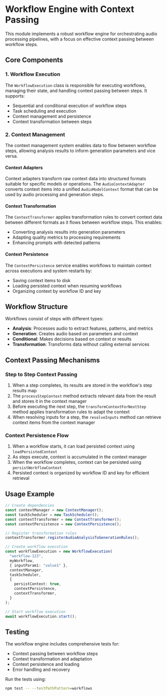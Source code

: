 # Workflow Engine with Context Passing

This module implements a robust workflow engine for orchestrating audio processing pipelines, with a focus on effective context passing between workflow steps.

## Core Components

### 1. Workflow Execution

The `WorkflowExecution` class is responsible for executing workflows, managing their state, and handling context passing between steps. It supports:

- Sequential and conditional execution of workflow steps
- Task scheduling and execution
- Context management and persistence
- Context transformation between steps

### 2. Context Management

The context management system enables data to flow between workflow steps, allowing analysis results to inform generation parameters and vice versa.

#### Context Adapters

Context adapters transform raw context data into structured formats suitable for specific models or operations. The `AudioContextAdapter` converts context items into a unified `AudioModelContext` format that can be used by audio processing and generation steps.

#### Context Transformation

The `ContextTransformer` applies transformation rules to convert context data between different formats as it flows between workflow steps. This enables:

- Converting analysis results into generation parameters
- Adapting quality metrics to processing requirements
- Enhancing prompts with detected patterns

#### Context Persistence

The `ContextPersistence` service enables workflows to maintain context across executions and system restarts by:

- Saving context items to disk
- Loading persisted context when resuming workflows
- Organizing context by workflow ID and key

## Workflow Structure

Workflows consist of steps with different types:

- **Analysis**: Processes audio to extract features, patterns, and metrics
- **Generation**: Creates audio based on parameters and context
- **Conditional**: Makes decisions based on context or results
- **Transformation**: Transforms data without calling external services

## Context Passing Mechanisms

### Step to Step Context Passing

1. When a step completes, its results are stored in the workflow's step results map
2. The `processStepContext` method extracts relevant data from the result and stores it in the context manager
3. Before executing the next step, the `transformContextForNextStep` method applies transformation rules to adapt the context
4. When resolving inputs for a step, the `resolveInputs` method can retrieve context items from the context manager

### Context Persistence Flow

1. When a workflow starts, it can load persisted context using `loadPersistedContext`
2. As steps execute, context is accumulated in the context manager
3. When the workflow completes, context can be persisted using `persistWorkflowContext`
4. Persisted context is organized by workflow ID and key for efficient retrieval

## Usage Example

```typescript
// Create dependencies
const contextManager = new ContextManager();
const taskScheduler = new TaskScheduler();
const contextTransformer = new ContextTransformer();
const contextPersistence = new ContextPersistence();

// Register transformation rules
contextTransformer.registerAudioAnalysisToGenerationRules();

// Create workflow execution
const workflowExecution = new WorkflowExecution(
  "workflow-123",
  myWorkflow,
  { inputParam1: "value1" },
  contextManager,
  taskScheduler,
  {
    persistContext: true,
    contextPersistence,
    contextTransformer,
  }
);

// Start workflow execution
await workflowExecution.start();
```

## Testing

The workflow engine includes comprehensive tests for:

- Context passing between workflow steps
- Context transformation and adaptation
- Context persistence and loading
- Error handling and recovery

Run the tests using:

```bash
npm test -- --testPathPattern=workflows